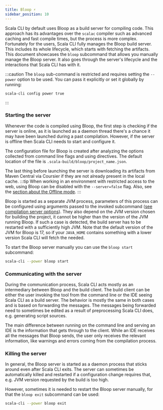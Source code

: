 ```yaml
---
title: Bloop ⚡️
sidebar_position: 10
---
```


Scala CLI by default uses Bloop as a build server for compiling code. This approach has its advantages over the `scalac` compiler such as advanced caching and fast compile times, but the process is more complex.
Fortunately for the users, Scala CLI fully manages the Bloop build server. This includes its whole lifecycle, which starts with fetching the artifacts.
This document showcases the `bloop` subcommand that allows you manually manage the Bloop server.
It also goes through the server's lifecycle and the interactions that Scala CLI has with it.

:::caution
The `bloop` sub-command is restricted and requires setting the `--power` option to be used.
You can pass it explicitly or set it globally by running:

    scala-cli config power true
:::

### Starting the server

Whenever the code is compiled using Bloop, the first step is checking if the server is online, as it is launched as a daemon thread there's a chance it may have been launched during a past compilation.
However, if the server is offline then Scala CLI needs to start and configure it.

The configuration file for Bloop is created after analyzing the options collected from command line flags and using directives.
The default location of the file is `.scala-build/bloop/project_name.json`.

The last thing before launching the server is downloading its artifacts from Maven Central via Coursier if they are not already present in the local cache.
:::tip
When working in an environment with restricted access to the web, using Bloop can be disabled with the `--server=false` flag. Also, see the [section about the Offline mode](../guides/offline.md).
:::

Bloop is started as a separate JVM process, parameters of this process can be configured using arguments passed to the invoked subcommand ([see compilation server options](cli-options.md#compilation-server-options)).
They also depend on the JVM version chosen for building the project, it cannot be higher than the version of the JVM running Bloop. If such a case is detected, the build server has to be restarted with a sufficiently high JVM.
Note that the default version of the JVM for Bloop is 17, so if your `JAVA_HOME` contains something with a lower version Scala CLI will fetch the needed.

To start the Bloop server manually you can use the `bloop start` subcommand:
```bash
scala-cli --power bloop start
```

### Communicating with the server

During the communication process, Scala CLI acts mostly as an intermediary between Bloop and the build client.
The build client can be either the user invoking the tool from the command line or the IDE seeing Scala CLI as a build server.
The behavior is mostly the same in both cases and is based on forwarding the messages. The messages being forwarded need to sometimes be edited as a result of preprocessing Scala CLI does, e.g. generating script sources.

The main difference between running on the command line and serving an IDE is the information that gets through to the client.
While an IDE receives all the messages that Bloop sends, the user only receives the relevant information, like warnings and errors coming from the compilation process.

### Killing the server

In general, the Bloop server is started as a daemon process that sticks around even after Scala CLI exits.
The server can sometimes be automatically killed and restarted if a configuration change requires that, e.g. JVM version requested by the build is too high.

However, sometimes it is needed to restart the Bloop server manually, for that the `bloop exit` subcommand can be used:
```bash
scala-cli --power bloop exit
```

